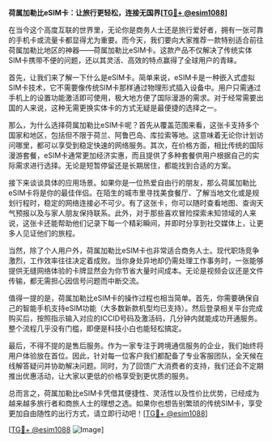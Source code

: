 **荷属加勒比eSIM卡：让旅行更轻松，连接无国界[[TG💪+ @esim1088](https://t.me/s/esim1088)]**

在当今这个高度互联的世界里，无论你是商务人士还是旅行爱好者，拥有一张可靠的手机卡或流量卡都显得尤为重要。而今天，我们要向大家推荐一款特别适合前往荷属加勒比地区的神器——荷属加勒比eSIM卡。这款产品不仅解决了传统实体SIM卡携带不便的问题，还以其灵活、高效的特点赢得了全球用户的青睐。

首先，让我们来了解一下什么是eSIM卡。简单来说，eSIM卡是一种嵌入式虚拟SIM卡技术，它不需要像传统SIM卡那样通过物理形式插入设备中。用户只需通过手机上的设置功能激活即可使用，极大地方便了国际漫游的需求。对于经常需要出国的人来说，这种无需更换实体卡的方式无疑是最便捷的选择之一。

那么，为什么选择荷属加勒比eSIM卡呢？首先从覆盖范围来看，这张卡支持多个国家和地区，包括但不限于荷兰、阿鲁巴岛、库拉索等地。这意味着无论你计划访问哪里，都可以享受到稳定快速的网络服务。其次，在价格方面，相比传统的国际漫游套餐，eSIM卡通常更加经济实惠，而且提供了多种套餐供用户根据自己的实际需求进行选择。无论是短暂停留还是长期居住，都能找到合适的方案。

接下来谈谈具体的应用场景。如果你是一位热爱自由行的朋友，那么荷属加勒比eSIM卡将是你的最佳伴侣。在陌生的城市里寻找美食餐厅、了解当地文化或是规划行程时，稳定的网络连接必不可少。有了这张卡，你可以随时查看地图、查询天气预报以及与家人朋友保持联系。此外，对于那些喜欢冒险探索未知领域的人来说，这张卡还能帮助他们记录下每一个精彩瞬间，并即时分享到社交媒体上，让更多人见证他们的旅程。

当然，除了个人用户外，荷属加勒比eSIM卡也非常适合商务人士。现代职场竞争激烈，工作效率往往决定着成败。当你身处异地却仍需处理工作事务时，一张能够提供无缝网络体验的卡牌显然会为你节省大量时间成本。无论是视频会议还是文件传输，都无需担心因信号问题而中断交流。

值得一提的是，荷属加勒比eSIM卡的操作过程也相当简单。首先，你需要确保自己的智能手机支持eSIM功能（大多数新款机型均已支持）。然后登录相关平台完成购买后，按照指示输入对应的ICCID号码及激活码，几分钟内就能成功开通服务。整个流程几乎没有门槛，即便是科技小白也能轻松搞定。

最后，不得不提的是售后服务。作为一家专注于跨境通信服务的企业，我们始终将用户体验放在首位。因此，针对每一位客户我们都配备了专业客服团队，全天候在线解答疑问并协助解决问题。同时，为了回馈广大消费者的支持，我们还会不定期推出优惠活动，让大家以更低的价格享受到更优质的服务。

总而言之，荷属加勒比eSIM卡凭借其便捷性、灵活性以及性价比优势，已经成为越来越多旅行者和商旅人士的理想之选。如果你也想告别繁琐的传统SIM卡，享受更加自由随性的出行方式，请立即行动吧！[[TG💪+ @esim1088](https://t.me/s/esim1088)]

[[TG💪+ @esim1088](https://t.me/s/esim1088) ![Image](https://i.postimg.cc/4NQfJmqS/Snipaste-2025-05-13-00-14-12.png)]